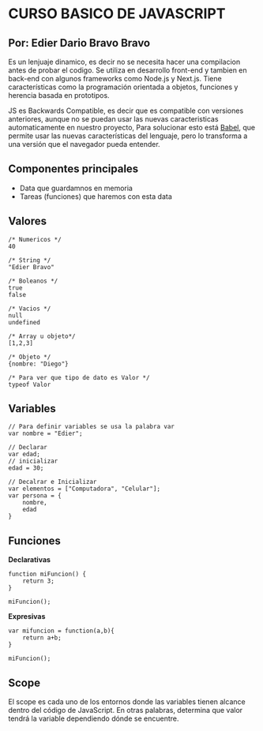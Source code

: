 # CURSO BASICO DE JAVASCRIPT

## Por: Edier Dario Bravo Bravo

Es un lenjuaje dinamico, es decir no se necesita hacer una compilacion antes de probar el codigo. Se utiliza en desarrollo front-end y tambien en back-end con algunos frameworks como Node.js y Next.js. Tiene características como la programación orientada a objetos, funciones y herencia basada en prototipos.

JS es Backwards Compatible, es decir que es compatible con versiones anteriores, aunque no se puedan usar las nuevas caracteristicas automaticamente en nuestro proyecto, Para solucionar esto está [Babel](https://platzi.com/blog/que-es-babel/), que permite usar las nuevas características del lenguaje, pero lo transforma a una versión que el navegador pueda entender.

## Componentes principales

- Data que guardamnos en memoria
- Tareas (funciones) que haremos con esta data

## Valores 

```
/* Numericos */
40

/* String */
"Edier Bravo"

/* Boleanos */
true
false

/* Vacios */
null
undefined

/* Array u objeto*/
[1,2,3]

/* Objeto */
{nombre: "Diego"}

/* Para ver que tipo de dato es Valor */
typeof Valor
```

## Variables

```
// Para definir variables se usa la palabra var
var nombre = "Edier";

// Declarar
var edad;
// inicializar
edad = 30;

// Decalrar e Inicializar
var elementos = ["Computadora", "Celular"];
var persona = {
    nombre,
    edad
}
```

## Funciones

**Declarativas**

```
function miFuncion() {
    return 3;
}

miFuncion();
```

**Expresivas**

```
var mifuncion = function(a,b){
    return a+b;
}

miFuncion();
```

## Scope

El scope es cada uno de los entornos donde las variables tienen alcance dentro del código de JavaScript. En otras palabras, determina que valor tendrá la variable dependiendo dónde se encuentre.
